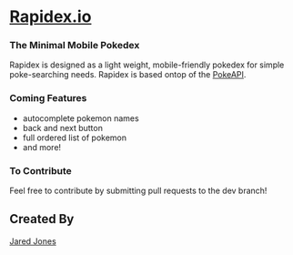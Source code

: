 # [Rapidex.io](www.rapidex.io)

### The Minimal Mobile Pokedex

Rapidex is designed as a light weight, mobile-friendly pokedex for simple poke-searching needs.
Rapidex is based ontop of the [PokeAPI](https://pokeapi.co).


### Coming Features

- autocomplete pokemon names
- back and next button 
- full ordered list of pokemon
- and more!


### To Contribute

Feel free to contribute by submitting pull requests to the dev branch!


## Created By
[Jared Jones](www.jaredjones.me)
